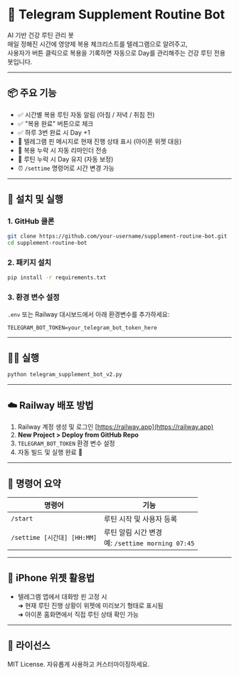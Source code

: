 
# 🧠 Telegram Supplement Routine Bot

AI 기반 건강 루틴 관리 봇  
매일 정해진 시간에 영양제 복용 체크리스트를 텔레그램으로 알려주고,  
사용자가 버튼 클릭으로 복용을 기록하면 자동으로 Day를 관리해주는 건강 루틴 전용 봇입니다.

---

## 📦 주요 기능

- ✅ 시간별 복용 루틴 자동 알림 (아침 / 저녁 / 취침 전)
- ✅ "복용 완료" 버튼으로 체크
- ✅ 하루 3번 완료 시 Day +1
- 📌 텔레그램 핀 메시지로 현재 진행 상태 표시 (아이폰 위젯 대응)
- 🔔 복용 누락 시 자동 리마인더 전송
- 🔄 루틴 누락 시 Day 유지 (자동 보정)
- ⏰ `/settime` 명령어로 시간 변경 가능

---

## 🚀 설치 및 실행

### 1. GitHub 클론

```bash
git clone https://github.com/your-username/supplement-routine-bot.git
cd supplement-routine-bot
```

### 2. 패키지 설치

```bash
pip install -r requirements.txt
```

### 3. 환경 변수 설정

`.env` 또는 Railway 대시보드에서 아래 환경변수를 추가하세요:

```
TELEGRAM_BOT_TOKEN=your_telegram_bot_token_here
```

---

## 🧑‍💻 실행

```bash
python telegram_supplement_bot_v2.py
```

---

## ☁️ Railway 배포 방법

1. Railway 계정 생성 및 로그인 [https://railway.app](https://railway.app)
2. **New Project > Deploy from GitHub Repo**
3. `TELEGRAM_BOT_TOKEN` 환경 변수 설정
4. 자동 빌드 및 실행 완료 🎉

---

## 🧾 명령어 요약

| 명령어 | 기능 |
|--------|------|
| `/start` | 루틴 시작 및 사용자 등록 |
| `/settime [시간대] [HH:MM]` | 루틴 알림 시간 변경 <br>예: `/settime morning 07:45` |

---

## 📱 iPhone 위젯 활용법

- 텔레그램 앱에서 대화방 핀 고정 시  
  ➜ 현재 루틴 진행 상황이 위젯에 미리보기 형태로 표시됨  
  ➜ 아이폰 홈화면에서 직접 루틴 상태 확인 가능

---

## 📄 라이선스

MIT License. 자유롭게 사용하고 커스터마이징하세요.
